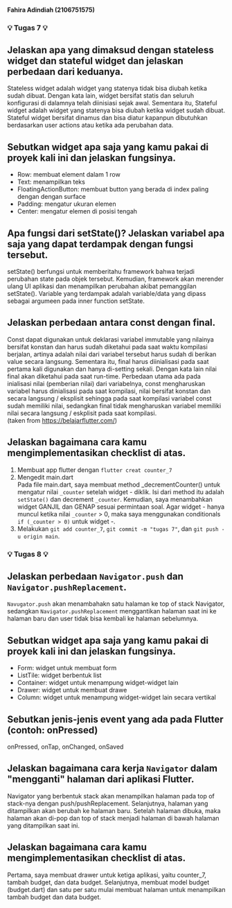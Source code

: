 #### Fahira Adindiah (2106751575)

### :bulb: Tugas 7 :bulb:
## Jelaskan apa yang dimaksud dengan stateless widget dan stateful widget dan jelaskan perbedaan dari keduanya.
Stateless widget adalah widget yang statenya tidak bisa diubah ketika sudah dibuat. Dengan kata lain, widget bersifat statis dan seluruh konfigurasi di dalamnya telah diinisiasi sejak awal. Sementara itu, Stateful widget adalah widget yang statenya bisa diubah ketika widget sudah dibuat. Stateful widget bersifat dinamus dan bisa diatur kapanpun dibutuhkan berdasarkan user actions atau ketika ada perubahan data. 

## Sebutkan widget apa saja yang kamu pakai di proyek kali ini dan jelaskan fungsinya.
* Row: membuat element dalam 1 row
* Text: menampilkan teks
* FloatingActionButton: membuat button yang berada di index paling dengan dengan surface
* Padding: mengatur ukuran elemen
* Center: mengatur elemen di posisi tengah

## Apa fungsi dari setState()? Jelaskan variabel apa saja yang dapat terdampak dengan fungsi tersebut.
setState() berfungsi untuk memberitahu framework bahwa terjadi perubahan state pada objek tersebut. Kemudian, framework akan merender ulang UI aplikasi dan menampilkan perubahan akibat pemanggilan setState(). Variable yang terdampak adalah variable/data yang dipass sebagai argumeen pada inner function setState.

## Jelaskan perbedaan antara const dengan final.
Const dapat digunakan untuk deklarasi variabel immutable yang nilainya bersifat konstan dan harus sudah diketahui pada saat waktu kompilasi berjalan, artinya adalah nilai dari variabel tersebut harus sudah di berikan value secara langsung. Sementara itu, final harus diinialisasi pada saat pertama kali digunakan dan hanya di-setting sekali. Dengan kata lain nilai final akan diketahui pada saat run-time. Perbedaan utama ada pada inialisasi nilai (pemberian nilai) dari variabelnya, const mengharuskan variabel harus dinialisasi pada saat kompilasi, nilai bersifat konstan dan secara langsung / eksplisit sehingga pada saat kompilasi variabel const sudah memiliki nilai, sedangkan final tidak mengharuskan variabel memiliki nilai secara langsung / eskplisit pada saat kompilasi.</br>
(taken from https://belajarflutter.com/)

## Jelaskan bagaimana cara kamu mengimplementasikan checklist di atas.
1. Membuat app flutter dengan `flutter creat counter_7`</br>
2. Mengedit main.dart</br>
Pada file main.dart, saya membuat method _decrementCounter() untuk mengatur nilai `_counter` setelah widget - diklik. Isi dari method itu adalah `setState()` dan decrement `_counter`. Kemudian, saya menambahkan widget GANJIL dan GENAP sesuai permintaan soal. Agar widget - hanya muncul ketika nilai `_counter` > 0, maka saya menggunakan conditionals `if (_counter > 0)` untuk widget -.</br>
3. Melakukan `git add counter_7`, `git commit -m "tugas 7"`, dan `git push -u origin main`.

### :bulb: Tugas 8 :bulb:
## Jelaskan perbedaan `Navigator.push` dan `Navigator.pushReplacement`.
`Navugator.push` akan menambahakn satu halaman ke top of stack Navigator, sedangkan `Navigator.pushReplacement` menggantikan halaman saat ini ke halaman baru dan user tidak bisa kembali ke halaman sebelumnya.

## Sebutkan widget apa saja yang kamu pakai di proyek kali ini dan jelaskan fungsinya.
* Form: widget untuk membuat form
* ListTile: widget berbentuk list
* Container: widget untuk menampung widget-widget lain
* Drawer: widget untuk membuat drawe 
* Column: widget untuk menampung widget-widget lain secara vertikal

## Sebutkan jenis-jenis event yang ada pada Flutter (contoh: onPressed)
onPressed, onTap, onChanged, onSaved

## Jelaskan bagaimana cara kerja `Navigator` dalam "mengganti" halaman dari aplikasi Flutter.
Navigator yang berbentuk stack akan menampilkan halaman pada top of stack-nya dengan push/pushReplacement. Selanjutnya, halaman yang ditampilkan akan berubah ke halaman baru. Setelah halaman dibuka, maka halaman akan di-pop dan top of stack menjadi halaman di bawah halaman yang ditampilkan saat ini.

## Jelaskan bagaimana cara kamu mengimplementasikan checklist di atas.
Pertama, saya membuat drawer untuk ketiga aplikasi, yaitu counter_7, tambah budget, dan data budget. Selanjutnya, membuat model budget (budget.dart) dan satu per satu mulai membuat halaman untuk menampilkan tambah budget dan data budget.